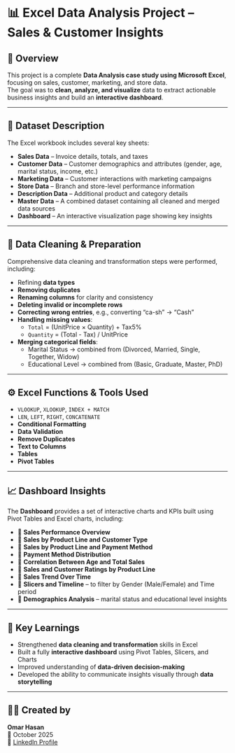 # 📊 Excel Data Analysis Project – Sales & Customer Insights

## 🧭 Overview
This project is a complete **Data Analysis case study using Microsoft Excel**, focusing on sales, customer, marketing, and store data.  
The goal was to **clean, analyze, and visualize** data to extract actionable business insights and build an **interactive dashboard**.

---

## 📁 Dataset Description
The Excel workbook includes several key sheets:

- **Sales Data** – Invoice details, totals, and taxes  
- **Customer Data** – Customer demographics and attributes (gender, age, marital status, income, etc.)  
- **Marketing Data** – Customer interactions with marketing campaigns  
- **Store Data** – Branch and store-level performance information  
- **Description Data** – Additional product and category details  
- **Master Data** – A combined dataset containing all cleaned and merged data sources  
- **Dashboard** – An interactive visualization page showing key insights

---

## 🧹 Data Cleaning & Preparation
Comprehensive data cleaning and transformation steps were performed, including:

- Refining **data types**  
- **Removing duplicates**  
- **Renaming columns** for clarity and consistency  
- **Deleting invalid or incomplete rows**  
- **Correcting wrong entries**, e.g., converting “ca-sh” → “Cash”  
- **Handling missing values**:
  - `Total` = (UnitPrice × Quantity) + Tax5%  
  - `Quantity` = (Total - Tax) / UnitPrice  
- **Merging categorical fields**:
  - Marital Status → combined from (Divorced, Married, Single, Together, Widow)  
  - Educational Level → combined from (Basic, Graduate, Master, PhD)

---

## ⚙️ Excel Functions & Tools Used
- `VLOOKUP`, `XLOOKUP`, `INDEX + MATCH`  
- `LEN`, `LEFT`, `RIGHT`, `CONCATENATE`  
- **Conditional Formatting**  
- **Data Validation**  
- **Remove Duplicates**  
- **Text to Columns**  
- **Tables**  
- **Pivot Tables**

---

## 📈 Dashboard Insights
The **Dashboard** provides a set of interactive charts and KPIs built using Pivot Tables and Excel charts, including:

- 🔸 **Sales Performance Overview**  
- 🔸 **Sales by Product Line and Customer Type**  
- 🔸 **Sales by Product Line and Payment Method**  
- 🔸 **Payment Method Distribution**  
- 🔸 **Correlation Between Age and Total Sales**  
- 🔸 **Sales and Customer Ratings by Product Line**  
- 🔸 **Sales Trend Over Time**  
- 🔸 **Slicers and Timeline** – to filter by Gender (Male/Female) and Time period  
- 🔸 **Demographics Analysis** – marital status and educational level insights

---



## 🚀 Key Learnings
- Strengthened **data cleaning and transformation** skills in Excel  
- Built a fully **interactive dashboard** using Pivot Tables, Slicers, and Charts  
- Improved understanding of **data-driven decision-making**  
- Developed the ability to communicate insights visually through **data storytelling**

---

## 👨‍💻 Created by
**Omar Hasan**  
📅 October 2025  
🔗 [LinkedIn Profile](https://www.linkedin.com/in/omar-almasri375/)
